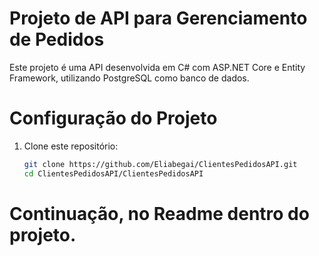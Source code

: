 # Projeto de API para Gerenciamento de Pedidos

Este projeto é uma API desenvolvida em C# com ASP.NET Core e Entity Framework, utilizando PostgreSQL como banco de dados.

# Configuração do Projeto

1. Clone este repositório:

   ```sh
   git clone https://github.com/Eliabegai/ClientesPedidosAPI.git
   cd ClientesPedidosAPI/ClientesPedidosAPI
   ```


# Continuação, no Readme dentro do projeto.
